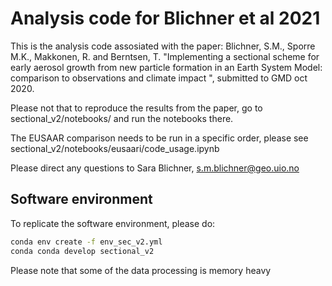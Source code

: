 # Analysis code for Blichner et al 2021

This is the analysis code assosiated with the paper:
Blichner, S.M., Sporre M.K., Makkonen, R. and Berntsen, T. "Implementing a sectional scheme for early aerosol growth from new particle formation in an Earth System Model: comparison to observations and climate impact
", submitted to GMD oct 2020. 

Please not that to reproduce the results from the paper, go to 
sectional_v2/notebooks/ and run the notebooks there. 

The EUSAAR comparison needs to be run in a specific order, please see
sectional_v2/notebooks/eusaari/code_usage.ipynb

Please direct any questions to Sara Blichner, s.m.blichner@geo.uio.no

## Software environment

To replicate the software environment, please do:
```bash 
conda env create -f env_sec_v2.yml
conda conda develop sectional_v2
```

Please note that some of the data processing is memory heavy